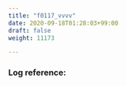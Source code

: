 ```yaml
---
title: "f0117_vvvv"
date: 2020-09-18T01:28:03+99:00
draft: false
weight: 11173

---
```


### Log reference: <no value>

```

